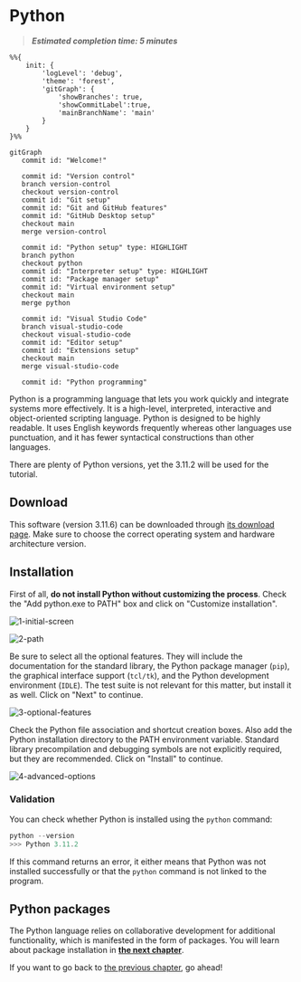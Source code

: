 # Python

> ***Estimated completion time: 5 minutes***

```mermaid
%%{
    init: {
        'logLevel': 'debug',
        'theme': 'forest',
        'gitGraph': {
            'showBranches': true,
            'showCommitLabel':true,
            'mainBranchName': 'main'
        }
    }
}%%

gitGraph
   commit id: "Welcome!"

   commit id: "Version control"
   branch version-control
   checkout version-control
   commit id: "Git setup"
   commit id: "Git and GitHub features"
   commit id: "GitHub Desktop setup"
   checkout main
   merge version-control

   commit id: "Python setup" type: HIGHLIGHT
   branch python
   checkout python
   commit id: "Interpreter setup" type: HIGHLIGHT
   commit id: "Package manager setup"
   commit id: "Virtual environment setup"
   checkout main
   merge python

   commit id: "Visual Studio Code"
   branch visual-studio-code
   checkout visual-studio-code
   commit id: "Editor setup"
   commit id: "Extensions setup"
   checkout main
   merge visual-studio-code

   commit id: "Python programming"
```

Python is a programming language that lets you work quickly and integrate systems more effectively. It is a high-level, interpreted, interactive and object-oriented scripting language. Python is designed to be highly readable. It uses English keywords frequently whereas other languages use punctuation, and it has fewer syntactical constructions than other languages.

There are plenty of Python versions, yet the 3.11.2 will be used for the tutorial.

## Download

This software (version 3.11.6) can be downloaded through [its download page](https://www.python.org/downloads/release/python-3116/). Make sure to choose the correct operating system and hardware architecture version.

## Installation

First of all, **do not install Python without customizing the process**. Check the "Add python.exe to PATH" box and click on "Customize installation".

![1-initial-screen](/.media/python/interpreter/installers/1-initial-screen.png)

![2-path](/.media/python/interpreter/installers/2-path.png)

Be sure to select all the optional features. They will include the documentation for the standard library, the Python package manager (`pip`), the graphical interface support (`tcl/tk`), and the Python development environment (`IDLE`). The test suite is not relevant for this matter, but install it as well. Click on "Next" to continue.

![3-optional-features](/.media/python/interpreter/installers/3-optional-features.png)

Check the Python file association and shortcut creation boxes. Also add the Python installation directory to the PATH environment variable. Standard library precompilation and debugging symbols are not explicitly required, but they are recommended. Click on "Install" to continue.

![4-advanced-options](/.media/python/interpreter/installers/4-advanced-options.png)

### Validation

You can check whether Python is installed using the `python` command:

```powershell
python --version
>>> Python 3.11.2
```

If this command returns an error, it either means that Python was not installed successfully or that the `python` command is not linked to the program.

## Python packages

The Python language relies on collaborative development for additional functionality, which is manifested in the form of packages. You will learn about package installation in [**the next chapter**](../packages/README.md).

If you want to go back to [the previous chapter](/docs/version-control/github-desktop/SETUP.md), go ahead!
